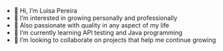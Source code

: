- 👋 Hi, I’m Luisa Pereira
- 👀 I’m interested in growing personally and professionally
- 👀 Also passionate with quality in any aspect of my life
- 🌱 I’m currently learning API testing and Java programming
- 💞️ I’m looking to collaborate on projects that help me continue growing

<!---
lf-pereiram/lf-pereiram is a ✨ special ✨ repository because its `README.md` (this file) appears on your GitHub profile.
You can click the Preview link to take a look at your changes.
--->
